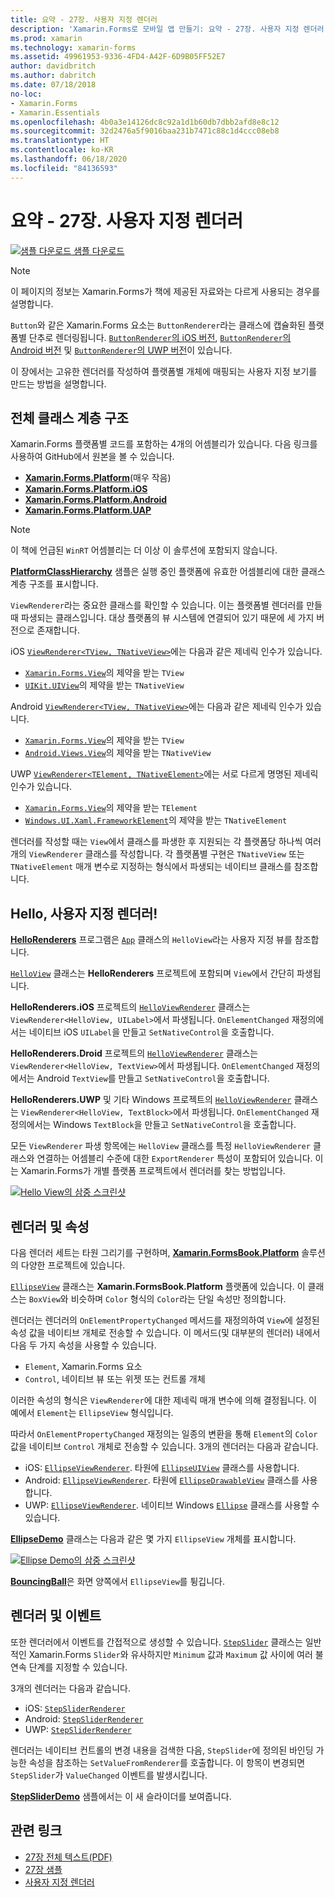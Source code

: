 ```yaml
---
title: 요약 - 27장. 사용자 지정 렌더러
description: 'Xamarin.Forms로 모바일 앱 만들기: 요약 - 27장. 사용자 지정 렌더러'
ms.prod: xamarin
ms.technology: xamarin-forms
ms.assetid: 49961953-9336-4FD4-A42F-6D9B05FF52E7
author: davidbritch
ms.author: dabritch
ms.date: 07/18/2018
no-loc:
- Xamarin.Forms
- Xamarin.Essentials
ms.openlocfilehash: 4b0a3e14126dc8c92a1d1b60db7dbb2afd8e8c12
ms.sourcegitcommit: 32d2476a5f9016baa231b7471c88c1d4ccc08eb8
ms.translationtype: HT
ms.contentlocale: ko-KR
ms.lasthandoff: 06/18/2020
ms.locfileid: "84136593"
---
```

# <a name="summary-of-chapter-27-custom-renderers"></a>요약 - 27장. 사용자 지정 렌더러

[![샘플 다운로드](~/media/shared/download.png) 샘플 다운로드](https://github.com/xamarin/xamarin-forms-book-samples/tree/master/Chapter27)

> [!NOTE] 
> 이 페이지의 정보는 Xamarin.Forms가 책에 제공된 자료와는 다르게 사용되는 경우를 설명합니다.

`Button`와 같은 Xamarin.Forms 요소는 `ButtonRenderer`라는 클래스에 캡슐화된 플랫폼별 단추로 렌더링됩니다.  [`ButtonRenderer`의 iOS 버전](https://github.com/xamarin/Xamarin.Forms/blob/master/Xamarin.Forms.Platform.iOS/Renderers/ButtonRenderer.cs), [`ButtonRenderer`의 Android 버전](https://github.com/xamarin/Xamarin.Forms/blob/master/Xamarin.Forms.Platform.Android/Renderers/ButtonRenderer.cs) 및 [`ButtonRenderer`의 UWP 버전](https://github.com/xamarin/Xamarin.Forms/blob/master/Xamarin.Forms.Platform.UAP/ButtonRenderer.cs)이 있습니다.

이 장에서는 고유한 렌더러를 작성하여 플랫폼별 개체에 매핑되는 사용자 지정 보기를 만드는 방법을 설명합니다.

## <a name="the-complete-class-hierarchy"></a>전체 클래스 계층 구조

Xamarin.Forms 플랫폼별 코드를 포함하는 4개의 어셈블리가 있습니다.
다음 링크를 사용하여 GitHub에서 원본을 볼 수 있습니다.

- [ **Xamarin.Forms.Platform**](https://github.com/xamarin/Xamarin.Forms/tree/master/Xamarin.Forms.Platform)(매우 작음)
- [ **Xamarin.Forms.Platform.iOS**](https://github.com/xamarin/Xamarin.Forms/tree/master/Xamarin.Forms.Platform.iOS)
- [ **Xamarin.Forms.Platform.Android**](https://github.com/xamarin/Xamarin.Forms/tree/master/Xamarin.Forms.Platform.Android)
- [ **Xamarin.Forms.Platform.UAP**](https://github.com/xamarin/Xamarin.Forms/tree/master/Xamarin.Forms.Platform.UAP)

> [!NOTE]
> 이 책에 언급된 `WinRT` 어셈블리는 더 이상 이 솔루션에 포함되지 않습니다. 

[**PlatformClassHierarchy**](https://github.com/xamarin/xamarin-forms-book-samples/tree/master/Chapter27/PlatformClassHierarchy) 샘플은 실행 중인 플랫폼에 유효한 어셈블리에 대한 클래스 계층 구조를 표시합니다.

`ViewRenderer`라는 중요한 클래스를 확인할 수 있습니다. 이는 플랫폼별 렌더러를 만들 때 파생되는 클래스입니다. 대상 플랫폼의 뷰 시스템에 연결되어 있기 때문에 세 가지 버전으로 존재합니다.

iOS [`ViewRenderer<TView, TNativeView>`](https://github.com/xamarin/Xamarin.Forms/blob/master/Xamarin.Forms.Platform.iOS/ViewRenderer.cs#L25)에는 다음과 같은 제네릭 인수가 있습니다.

- [`Xamarin.Forms.View`](xref:Xamarin.Forms.View)의 제약을 받는 `TView`
- [`UIKit.UIView`](xref:UIKit.UIView)의 제약을 받는 `TNativeView`

Android [`ViewRenderer<TView, TNativeView>`](https://github.com/xamarin/Xamarin.Forms/blob/master/Xamarin.Forms.Platform.Android/ViewRenderer.cs#L17)에는 다음과 같은 제네릭 인수가 있습니다.

- [`Xamarin.Forms.View`](xref:Xamarin.Forms.View)의 제약을 받는 `TView`
- [`Android.Views.View`](xref:Android.Views.View)의 제약을 받는 `TNativeView`

UWP [`ViewRenderer<TElement, TNativeElement>`](https://github.com/xamarin/Xamarin.Forms/blob/master/Xamarin.Forms.Platform.UAP/ViewRenderer.cs#L6)에는 서로 다르게 명명된 제네릭 인수가 있습니다.

- [`Xamarin.Forms.View`](xref:Xamarin.Forms.View)의 제약을 받는 `TElement`
- [`Windows.UI.Xaml.FrameworkElement`](/uwp/api/Windows.UI.Xaml.FrameworkElement)의 제약을 받는 `TNativeElement`

렌더러를 작성할 때는 `View`에서 클래스를 파생한 후 지원되는 각 플랫폼당 하나씩 여러 개의 `ViewRenderer` 클래스를 작성합니다. 각 플랫폼별 구현은 `TNativeView` 또는 `TNativeElement` 매개 변수로 지정하는 형식에서 파생되는 네이티브 클래스를 참조합니다.

## <a name="hello-custom-renderers"></a>Hello, 사용자 지정 렌더러!

[**HelloRenderers**](https://github.com/xamarin/xamarin-forms-book-samples/tree/master/Chapter27/HelloRenderers) 프로그램은 [`App`](https://github.com/xamarin/xamarin-forms-book-samples/blob/master/Chapter27/HelloRenderers/HelloRenderers/HelloRenderers/App.cs) 클래스의 `HelloView`라는 사용자 지정 뷰를 참조합니다.

[`HelloView`](https://github.com/xamarin/xamarin-forms-book-samples/blob/master/Chapter27/HelloRenderers/HelloRenderers/HelloRenderers/HelloView.cs) 클래스는 **HelloRenderers** 프로젝트에 포함되며 `View`에서 간단히 파생됩니다.

**HelloRenderers.iOS** 프로젝트의 [`HelloViewRenderer`](https://github.com/xamarin/xamarin-forms-book-samples/blob/master/Chapter27/HelloRenderers/HelloRenderers/HelloRenderers.iOS/HelloViewRenderer.cs) 클래스는 `ViewRenderer<HelloView, UILabel>`에서 파생됩니다. `OnElementChanged` 재정의에서는 네이티브 iOS `UILabel`을 만들고 `SetNativeControl`을 호출합니다.

**HelloRenderers.Droid** 프로젝트의 [`HelloViewRenderer`](https://github.com/xamarin/xamarin-forms-book-samples/blob/master/Chapter27/HelloRenderers/HelloRenderers/HelloRenderers.Droid/HelloViewRenderer.cs) 클래스는 `ViewRenderer<HelloView, TextView>`에서 파생됩니다. `OnElementChanged` 재정의에서는 Android `TextView`를 만들고 `SetNativeControl`을 호출합니다.

**HelloRenderers.UWP** 및 기타 Windows 프로젝트의 [`HelloViewRenderer`](https://github.com/xamarin/xamarin-forms-book-samples/blob/master/Chapter27/HelloRenderers/HelloRenderers/HelloRenderers.UWP/HelloViewRenderer.cs) 클래스는 `ViewRenderer<HelloView, TextBlock>`에서 파생됩니다. `OnElementChanged` 재정의에서는 Windows `TextBlock`을 만들고 `SetNativeControl`을 호출합니다.

모든 `ViewRenderer` 파생 항목에는 `HelloView` 클래스를 특정 `HelloViewRenderer` 클래스와 연결하는 어셈블리 수준에 대한 `ExportRenderer` 특성이 포함되어 있습니다. 이는 Xamarin.Forms가 개별 플랫폼 프로젝트에서 렌더러를 찾는 방법입니다.

[![Hello View의 삼중 스크린샷](images/ch27fg02-small.png "사용자 지정 렌더러")](images/ch27fg02-large.png#lightbox "사용자 지정 렌더러")

## <a name="renderers-and-properties"></a>렌더러 및 속성

다음 렌더러 세트는 타원 그리기를 구현하며, [**Xamarin.FormsBook.Platform**](https://github.com/xamarin/xamarin-forms-book-samples/tree/master/Libraries/Xamarin.FormsBook.Platform) 솔루션의 다양한 프로젝트에 있습니다.

[`EllipseView`](https://github.com/xamarin/xamarin-forms-book-samples/blob/master/Libraries/Xamarin.FormsBook.Platform/Xamarin.FormsBook.Platform/EllipseView.cs) 클래스는 **Xamarin.FormsBook.Platform** 플랫폼에 있습니다. 이 클래스는 `BoxView`와 비슷하며 `Color` 형식의 `Color`라는 단일 속성만 정의합니다.

렌더러는 렌더러의 `OnElementPropertyChanged` 메서드를 재정의하여 `View`에 설정된 속성 값을 네이티브 개체로 전송할 수 있습니다. 이 메서드(및 대부분의 렌더러) 내에서 다음 두 가지 속성을 사용할 수 있습니다.

- `Element`, Xamarin.Forms 요소
- `Control`, 네이티브 뷰 또는 위젯 또는 컨트롤 개체

이러한 속성의 형식은 `ViewRenderer`에 대한 제네릭 매개 변수에 의해 결정됩니다. 이 예에서 `Element`는 `EllipseView` 형식입니다.

따라서 `OnElementPropertyChanged` 재정의는 일종의 변환을 통해 `Element`의 `Color` 값을 네이티브 `Control` 개체로 전송할 수 있습니다. 3개의 렌더러는 다음과 같습니다.

- iOS: [`EllipseViewRenderer`](https://github.com/xamarin/xamarin-forms-book-samples/blob/master/Libraries/Xamarin.FormsBook.Platform/Xamarin.FormsBook.Platform.iOS/EllipseViewRenderer.cs). 타원에 [`EllipseUIView`](https://github.com/xamarin/xamarin-forms-book-samples/blob/master/Libraries/Xamarin.FormsBook.Platform/Xamarin.FormsBook.Platform.iOS/EllipseUIView.cs) 클래스를 사용합니다.
- Android: [`EllipseViewRenderer`](https://github.com/xamarin/xamarin-forms-book-samples/blob/master/Libraries/Xamarin.FormsBook.Platform/Xamarin.FormsBook.Platform.Android/EllipseViewRenderer.cs). 타원에 [`EllipseDrawableView`](https://github.com/xamarin/xamarin-forms-book-samples/blob/master/Libraries/Xamarin.FormsBook.Platform/Xamarin.FormsBook.Platform.Android/EllipseDrawableView.cs) 클래스를 사용합니다.
- UWP: [`EllipseViewRenderer`](https://github.com/xamarin/xamarin-forms-book-samples/blob/master/Libraries/Xamarin.FormsBook.Platform/Xamarin.FormsBook.Platform.WinRT/EllipseViewRenderer.cs). 네이티브 Windows [`Ellipse`](/uwp/api/Windows.UI.Xaml.Shapes.Ellipse) 클래스를 사용할 수 있습니다.

[**EllipseDemo**](https://github.com/xamarin/xamarin-forms-book-samples/tree/master/Chapter27/EllipseDemo) 클래스는 다음과 같은 몇 가지 `EllipseView` 개체를 표시합니다.

[![Ellipse Demo의 삼중 스크린샷](images/ch27fg03-small.png "EllipseView 사용자 지정 렌더러")](images/ch27fg03-large.png#lightbox "EllipseView 사용자 지정 렌더러")

[**BouncingBall**](https://github.com/xamarin/xamarin-forms-book-samples/tree/master/Chapter27/BouncingBall)은 화면 양쪽에서 `EllipseView`를 튕깁니다.

## <a name="renderers-and-events"></a>렌더러 및 이벤트

또한 렌더러에서 이벤트를 간접적으로 생성할 수 있습니다. [`StepSlider`](https://github.com/xamarin/xamarin-forms-book-samples/blob/master/Libraries/Xamarin.FormsBook.Platform/Xamarin.FormsBook.Platform/StepSlider.cs) 클래스는 일반적인 Xamarin.Forms `Slider`와 유사하지만 `Minimum` 값과 `Maximum` 값 사이에 여러 불연속 단계를 지정할 수 있습니다.

3개의 렌더러는 다음과 같습니다.

- iOS: [`StepSliderRenderer`](https://github.com/xamarin/xamarin-forms-book-samples/blob/master/Libraries/Xamarin.FormsBook.Platform/Xamarin.FormsBook.Platform.iOS/StepSliderRenderer.cs)
- Android: [`StepSliderRenderer`](https://github.com/xamarin/xamarin-forms-book-samples/blob/master/Libraries/Xamarin.FormsBook.Platform/Xamarin.FormsBook.Platform.Android/StepSliderRenderer.cs)
- UWP: [`StepSliderRenderer`](https://github.com/xamarin/xamarin-forms-book-samples/blob/master/Libraries/Xamarin.FormsBook.Platform/Xamarin.FormsBook.Platform.WinRT/StepSliderRenderer.cs)

렌더러는 네이티브 컨트롤의 변경 내용을 검색한 다음, `StepSlider`에 정의된 바인딩 가능한 속성을 참조하는 `SetValueFromRenderer`를 호출합니다. 이 항목이 변경되면 `StepSlider`가 `ValueChanged` 이벤트를 발생시킵니다.

[**StepSliderDemo**](https://github.com/xamarin/xamarin-forms-book-samples/tree/master/Chapter27/StepSliderDemo) 샘플에서는 이 새 슬라이더를 보여줍니다.

## <a name="related-links"></a>관련 링크

- [27장 전체 텍스트(PDF)](https://download.xamarin.com/developer/xamarin-forms-book/XamarinFormsBook-Ch27-Apr2016.pdf)
- [27장 샘플](https://github.com/xamarin/xamarin-forms-book-samples/tree/master/Chapter27)
- [사용자 지정 렌더러](~/xamarin-forms/app-fundamentals/custom-renderer/index.md)
